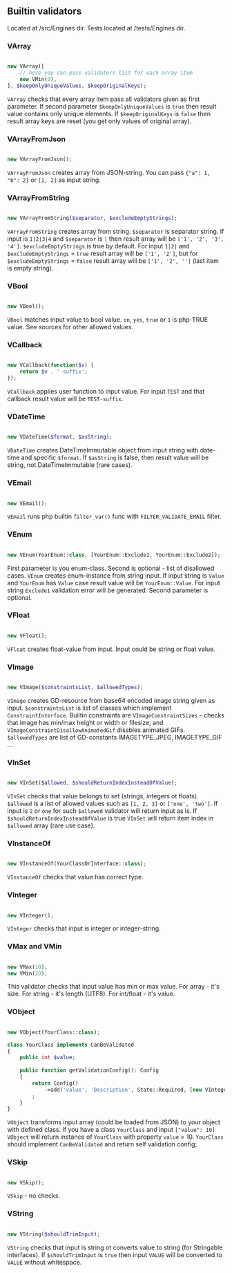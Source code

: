 ## Builtin validators

Located at /src/Engines dir. Tests located at /tests/Engines dir.

### VArray

```php

new VArray([
    // here you can pass validators list for each array item
    new VMin(0),
], $keepOnlyUniqueValues, $keepOriginalKeys);

```

`VArray` checks that every array item pass all validators given as first parameter. If second parameter 
`$keepOnlyUniqueValues` is `true` then result value contains only unique elements. If `$keepOriginalKeys` 
is `false` then result array keys are reset (you get only values of original array).


### VArrayFromJson

```php

new VArrayFromJson();

```

`VArrayFromJson` creates array from JSON-string. You can pass `{"a": 1, "b": 2}` or `[1, 2]` as input string.

### VArrayFromString

```php

new VArrayFromString($separator, $excludeEmptyStrings);

```

`VArrayFromString` creates array from string. `$separator` is separator string. If input is `1|2|3|4` and `$separator`
is `|` then result array will be `['1', '2', '3', '4']`. `$excludeEmptyStrings` is true by default. For input `1|2|`
and `$excludeEmptyStrings` = `true` result array will be `['1', '2']`, but for `$excludeEmptyStrings` = `false`
result array will be `['1', '2', '']` (last item is empty string).

### VBool

```php

new VBool();

```

`VBool` matches input value to bool value. `on`, `yes`, `true` or `1` is php-TRUE value. See sources for other allowed values.

### VCallback

```php

new VCallback(function($v) {
    return $v . '-suffix';
});

```

`VCallback` applies user function to input value. For input `TEST` and that callback result value will be `TEST-suffix`.

### VDateTime

```php

new VDateTime($format, $asString);

```

`VDateTime` creates DateTimeImmutable object from input string with date-time and specific `$format`. If `$asString`
is false, then result value will be string, not DateTimeImmutable (rare cases).

### VEmail

```php

new VEmail();

```

`VEmail` runs php builtin `filter_var()` func with `FILTER_VALIDATE_EMAIL` filter.

### VEnum

```php

new VEnum(YourEnum::class, [YourEnum::Exclude1, YourEnum::Exclude2]);

```

First parameter is you enum-class. Second is optional - list of disallowed cases. `VEnum` creates enum-instance
from string input. If input string is `Value` and `YourEnum` has `Value` case result value will be `YourEnum::Value`.
For input string `Exclude1` validation error will be generated. Second parameter is optional.

### VFloat

```php

new VFloat();

```

`VFloat` creates float-value from input. Input could be string or float value.

### VImage

```php

new VImage($constraintsList, $allowedTypes);

```

`VImage` creates GD-resource from base64 encoded image string given as input. `$constraintsList` is list of classes
which implement `ConstraintInterface`. Builtin constraints are `VImageConstraintSizes` - checks that image
has min/max height or width or filesize, and `VImageConstraintDisallowAnimatedGif` disables animated GIFs.
`$allowedTypes` are list of GD-constants IMAGETYPE_JPEG, IMAGETYPE_GIF ...

### VInSet

```php

new VInSet($allowed, $shouldReturnIndexInsteadOfValue);

```

`VInSet` checks that value belongs to set (strings, integers ot floats). `$allowed` is a list of allowed values such
as `[1, 2, 3]` or `['one', 'two']`. If input is `2` or `one` for such `$allowed` validator will return input as is.
If `$shouldReturnIndexInsteadOfValue` is true `VInSet` will return item index in `$allowed` array (rare use case).


### VInstanceOf

```php

new VInstanceOf(YourClassOrInterface::class);

```

`VInstanceOf` checks that value has correct type.

### VInteger

```php

new VInteger();

```

`VInteger` checks that input is integer or integer-string.

### VMax and VMin

```php

new VMax(10);
new VMin(20);

```

This validator checks that input value has min or max value. For array - it's size. For string - it's length (UTF8).
For int/float - it's value.

### VObject

```php

new VObject(YourClass::class);

class YourClass implements CanBeValidated
{
    public int $value;
    
    public function getValidationConfig(): Config
    {
        return Config()
            ->add('value', 'Description', State::Required, [new VInteger()])
        ;
    }
}

```

`VObject` transforms input array (could be loaded from JSON) to your object with defined class. If you have a class
`YourClass` and input `["value": 10]` `VObject` will return instance of `YourClass` with property `value` = 10.
`YourClass` should implement `CanBeValidated` and return self validation config;

### VSkip

```php

new VSkip();

```

`VSkip` - no checks.

### VString

```php

new VString($shouldTrimInput);

```

`VString` checks that input is string ot converts value to string (for Stringable interfaces). If `$shouldTrimInput`
is `true` then input ` VALUE ` will be converted to `VALUE` without whitespace.
